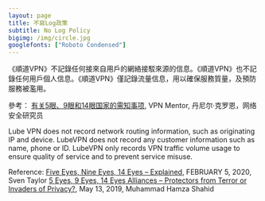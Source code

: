 ```yaml
---
layout: page
title: 不寫Log政策
subtitle: No Log Policy
bigimg: /img/circle.jpg
googlefonts: ["Roboto Condensed"]
---
```


《順道VPN》不記錄任何接來自用戶的網絡接駁來源的信息。《順道VPN》也不記錄任何用戶個人信息。《順道VPN》僅記錄流量信息，用以確保服務質量，及預防服務被濫用。

參考：
[有关5眼、9眼和14眼国家的需知事项](https://zh.vpnmentor.com/blog/%E4%BA%94%E7%9C%BC%E5%9B%BD%E5%AE%B6-%E6%88%96%E4%B9%9D%E7%9C%BC%E5%8D%81%E5%9B%9B%E7%9C%BC-vpn%E7%94%A8%E6%88%B7%E9%A1%BB%E7%9F%A5%E8%A6%81%E7%82%B9/), VPN Mentor, 丹尼尔·克罗恩，网络安全研究员

Lube VPN does not record network routing information, such as originating IP and device. LubeVPN does not record any customer information such as name, phone or ID. LubeVPN only records VPN traffic volume usage to ensure quality of service and to prevent service misuse.

Reference:
[Five Eyes, Nine Eyes, 14 Eyes – Explained](https://restoreprivacy.com/5-eyes-9-eyes-14-eyes/), FEBRUARY 5, 2020, Sven Taylor
[5 Eyes, 9 Eyes, 14 Eyes Alliances – Protectors from Terror or Invaders of Privacy?](https://www.bestvpn.co/guides/5-9-14-eyes-alliances/), May 13, 2019, Muhammad Hamza Shahid
